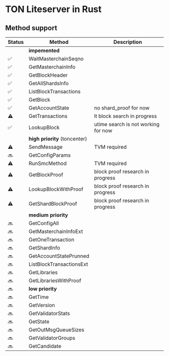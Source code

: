 # TON Liteserver in Rust

## Method support
| Status | Method | Description |
|--------|--------|-------------|
| | **impemented**
| ✅ | WaitMasterchainSeqno
| ✅ | GetMasterchainInfo
| ✅ | GetBlockHeader
| ✅ | GetAllShardsInfo
| ✅ | ListBlockTransactions
| ✅ | GetBlock
| ✅ | GetAccountState | no shard_proof for now
| ⚠️ | GetTransactions | lt block search in progress
| ✅ | LookupBlock | utime search is not working for now
| | **high priority** (toncenter)
| ⚠️ | SendMessage | TVM required
| 🔜 | GetConfigParams
| ⚠️ | RunSmcMethod | TVM required
| ⚠️ | GetBlockProof | block proof research in progress
| ⚠️ | LookupBlockWithProof | block proof research in progress
| ⚠️ | GetShardBlockProof | block proof research in progress
| | **medium priority**
| 🔜 | GetConfigAll
| 🔜 | GetMasterchainInfoExt
| 🔜 | GetOneTransaction
| 🔜 | GetShardInfo
| 🔜 | GetAccountStatePrunned
| 🔜 | ListBlockTransactionsExt
| 🔜 | GetLibraries
| 🔜 | GetLibrariesWithProof
| 🔜 | **low priority**
| 🔜 | GetTime
| 🔜 | GetVersion
| 🔜 | GetValidatorStats
| 🔜 | GetState
| 🔜 | GetOutMsgQueueSizes
| 🔜 | GetValidatorGroups
| 🔜 | GetCandidate